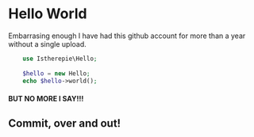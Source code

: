# Hello World

Embarrasing enough I have had this github account for more than a year without a single upload. 

```php
    use Istherepie\Hello;
    
    $hello = new Hello;
    echo $hello->world();
```

#### BUT NO MORE I SAY!!!

## Commit, over and out!